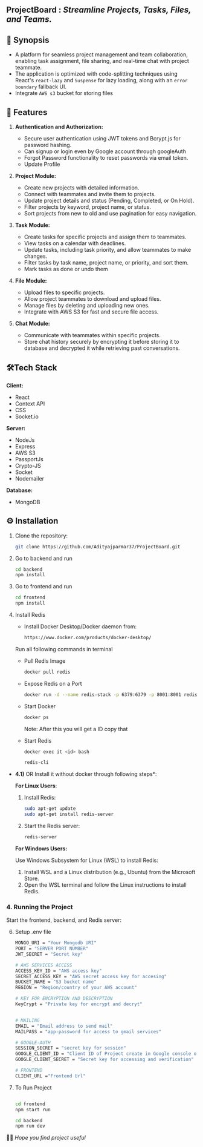 ## ProjectBoard : *Streamline Projects, Tasks, Files, and Teams.*


## 📑 Synopsis 

- A platform for seamless project management and team collaboration, enabling task assignment, file sharing, and real-time chat with project teammate.
- The application is optimized with code-splitting techniques using React's `react-lazy` and `Suspense` for lazy loading, along with an `error boundary` fallback UI.
- Integrate `AWS s3` bucket for storing files


## 📜 Features

1. **Authentication and Authorization:**
    - Secure user authentication using JWT tokens and Bcrypt.js for password hashing.
    - Can signup or login even by Google account through googleAuth 
    - Forgot Password functionality to reset passwords via email token.
    - Update Profile 

3. **Project Module:**
    - Create new projects with detailed information.
    - Connect with teammates and invite them to projects.
    - Update project details and status (Pending, Completed, or On Hold).
    - Filter projects by keyword, project name, or status.
    - Sort projects from new to old and use pagination for easy navigation.
 

5. **Task Module:**
    - Create tasks for specific projects and assign them to teammates.
    - View tasks on a calendar with deadlines.
    - Update tasks, including task priority, and allow teammates to make changes.
    - Filter tasks by task name, project name, or priority, and sort them.
    - Mark tasks as done or undo them
  

7. **File Module:**
    - Upload files to specific projects.
    - Allow project teammates to download and upload files.
    - Manage files by deleting and uploading new ones.
    - Integrate with AWS S3 for fast and secure file access.
  
9. **Chat Module:**
    - Communicate with teammates within specific projects.
    - Store chat history securely by encrypting it before storing it to database and decrypted it while retrieving past conversations.
     

## 🛠️Tech Stack

**Client:** 
* React
* Context API
* CSS
* Socket.io

**Server:** 
* NodeJs
* Express
* AWS S3
* PassportJs
* Crypto-JS
* Socket
* Nodemailer


**Database:**
* MongoDB 


## ⚙️ Installation

1. Clone the repository:

   ```bash
   git clone https://github.com/Adityajparmar37/ProjectBoard.git
   ```

2. Go to backend and run 
    ```bash
    cd backend
    npm install
    ```

3. Go to frontend and run
    ```bash
    cd frontend
    npm install
    ```

4. Install Redis
   - Install Docker Desktop/Docker daemon from:
     ```bash
     https://www.docker.com/products/docker-desktop/
     ```

    Run all following commands in terminal
     
   - Pull Redis Image
     ```bash
     docker pull redis
     ```
   - Expose Redis on a Port
     ```bash
     docker run -d --name redis-stack -p 6379:6379 -p 8001:8001 redis/redis-stack:latest
     ```
   - Start Docker
     ```bash
     docker ps
     ```
     Note: After this you will get a ID copy that

     
   - Start Redis
     ```bash
     docker exec it <id> bash

     redis-cli
     ```
     

* **4.1)** OR Install it without docker through following steps*:
        
   **For Linux Users**:
    
    1. Install Redis:
       ```bash
       sudo apt-get update
       sudo apt-get install redis-server
       ```
    
    2. Start the Redis server:
       ```bash
       redis-server
       ```
    
    **For Windows Users:**
    
    Use Windows Subsystem for Linux (WSL) to install Redis:
    
    1. Install WSL and a Linux distribution (e.g., Ubuntu) from the Microsoft Store.
    2. Open the WSL terminal and follow the Linux instructions to install Redis.

   

### 4. Running the Project

Start the frontend, backend, and Redis server:

6. Setup .env file 
    ```bash
    MONGO_URI = "Your Mongodb URI"
    PORT = "SERVER PORT NUMBER"
    JWT_SECRET = "Secret key"
    
    # AWS SERVICES ACCESS 
    ACCESS_KEY_ID = "AWS access key"
    SECRET_ACCESS_KEY = "AWS secret access key for accesing"
    BUCKET_NAME = "S3 bucket name"
    REGION = "Region/country of your AWS account"
    
    # KEY FOR ENCRYPTION AND DESCRYPTION
    KeyCrypt = "Private key for encrypt and decryt"
    
    
    # MAILING
    EMAIL = "Email address to send mail"
    MAILPASS = "app-password for access to gmail services"

    # GOOGLE-AUTH
    SESSION_SECRET = "secret key for session"
    GOOGLE_CLIENT_ID = "Client ID of Project create in Google console of your account"
    GOOGLE_CLIENT_SECRET = "Secret key for accessing and verification"
    
    # FRONTEND
    CLIENT_URL ="Frontend Url"
    ```


7. To Run Project
    ```bash

    cd frontend
    npm start run 

    cd backend
    npm run dev
    ```

 🤞🏻 *Hope you find project useful*
